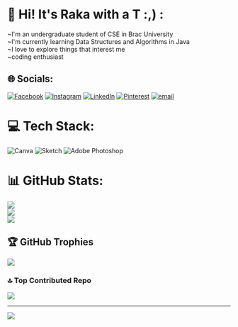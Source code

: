 # 💫 Hi! It's Raka with a T :,) :
~I'm an undergraduate student of CSE in Brac University<br>~I'm currently learning Data Structures and Algorithms in Java<br>~I love to explore things that interest me<br>~coding enthusiast 


## 🌐 Socials:
[![Facebook](https://img.shields.io/badge/Facebook-%231877F2.svg?logo=Facebook&logoColor=white)](https://facebook.com/rakat.ejannat.raka) [![Instagram](https://img.shields.io/badge/Instagram-%23E4405F.svg?logo=Instagram&logoColor=white)](https://instagram.com/shikamika_) [![LinkedIn](https://img.shields.io/badge/LinkedIn-%230077B5.svg?logo=linkedin&logoColor=white)](https://linkedin.com/in/rakat-e-jannat-raka-9a1258341) [![Pinterest](https://img.shields.io/badge/Pinterest-%23E60023.svg?logo=Pinterest&logoColor=white)](https://pinterest.com/iamshikamika) [![email](https://img.shields.io/badge/Email-D14836?logo=gmail&logoColor=white)](mailto:rjannat1311@gmail.com) 

# 💻 Tech Stack:
![Canva](https://img.shields.io/badge/Canva-%2300C4CC.svg?style=for-the-badge&logo=Canva&logoColor=white) ![Sketch](https://img.shields.io/badge/Sketch-FFB387?style=for-the-badge&logo=sketch&logoColor=black) ![Adobe Photoshop](https://img.shields.io/badge/adobe%20photoshop-%2331A8FF.svg?style=for-the-badge&logo=adobe%20photoshop&logoColor=white)
# 📊 GitHub Stats:
![](https://github-readme-stats.vercel.app/api?username=rakat2002&theme=radical&hide_border=false&include_all_commits=false&count_private=false)<br/>
![](https://github-readme-streak-stats.herokuapp.com/?user=rakat2002&theme=radical&hide_border=false)<br/>
![](https://github-readme-stats.vercel.app/api/top-langs/?username=rakat2002&theme=radical&hide_border=false&include_all_commits=false&count_private=false&layout=compact)

## 🏆 GitHub Trophies
![](https://github-profile-trophy.vercel.app/?username=rakat2002&theme=radical&no-frame=false&no-bg=true&margin-w=4)

### 🔝 Top Contributed Repo
![](https://github-contributor-stats.vercel.app/api?username=rakat2002&limit=5&theme=radical&combine_all_yearly_contributions=true)

---
[![](https://visitcount.itsvg.in/api?id=rakat2002&icon=0&color=5)](https://visitcount.itsvg.in)

<!-- Proudly created with GPRM ( https://gprm.itsvg.in ) -->
